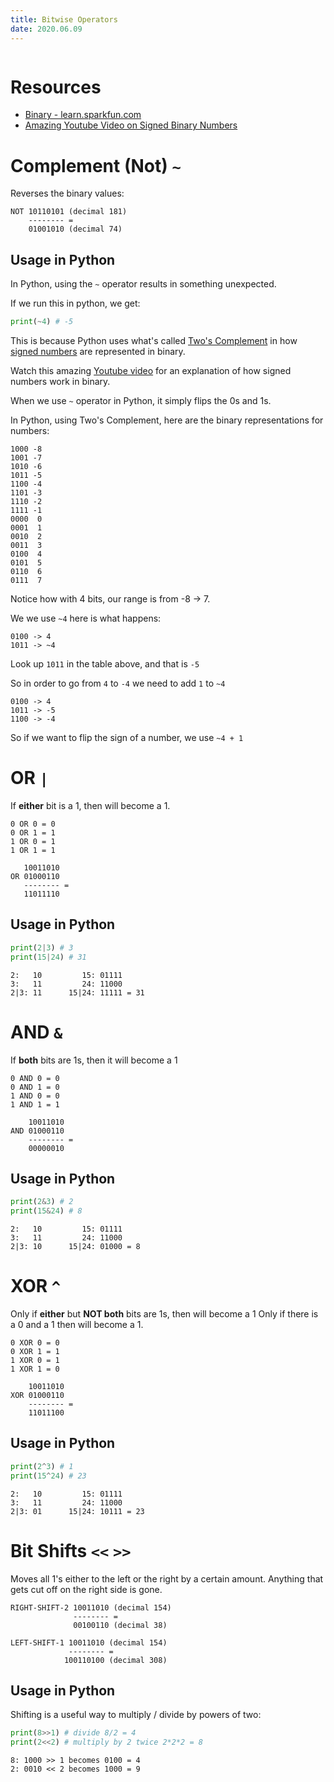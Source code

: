 ```yaml
---
title: Bitwise Operators
date: 2020.06.09
---
```


```toc

```

# Resources

- [Binary - learn.sparkfun.com](https://learn.sparkfun.com/tutorials/binary/binary-in-programming)
- [Amazing Youtube Video on Signed Binary Numbers](https://www.youtube.com/watch?v=4qH4unVtJkE)

# Complement (Not) `~`
Reverses the binary values:

```
NOT 10110101 (decimal 181)
    -------- =
    01001010 (decimal 74)

```

## Usage in Python
In Python, using the `~` operator results in something unexpected.

If we run this in python, we get:
```python
print(~4) # -5
```

This is because Python uses what's called [Two's Complement](https://en.wikipedia.org/wiki/Two's_complement) in how [signed numbers](https://en.wikipedia.org/wiki/Signed_number_representations) are represented in binary.

Watch this amazing [Youtube video](https://www.youtube.com/watch?v=4qH4unVtJkE) for an explanation of how signed numbers work in binary.

When we use `~` operator in Python, it simply flips the 0s and 1s.

In Python, using Two's Complement, here are the binary representations for numbers:

```
1000 -8
1001 -7
1010 -6
1011 -5
1100 -4
1101 -3
1110 -2
1111 -1
0000  0
0001  1
0010  2
0011  3
0100  4
0101  5
0110  6
0111  7
```

Notice how with 4 bits, our range is from -8 -> 7.

We we use `~4` here is what happens:
```
0100 -> 4
1011 -> ~4
```
Look up `1011` in the table above, and that is `-5`

So in order to go from `4` to `-4` we need to add `1` to `~4`

```
0100 -> 4
1011 -> -5
1100 -> -4
```

So if we want to flip the sign of a number, we use `~4 + 1`

# OR `|`
If **either** bit is a 1, then will become a 1.

```
0 OR 0 = 0
0 OR 1 = 1
1 OR 0 = 1
1 OR 1 = 1

   10011010 
OR 01000110
   -------- =
   11011110
```

## Usage in Python
```python
print(2|3) # 3
print(15|24) # 31
```

```
2:   10         15: 01111
3:   11         24: 11000
2|3: 11      15|24: 11111 = 31
```


# AND `&`
If **both** bits are 1s, then it will become a 1

```
0 AND 0 = 0
0 AND 1 = 0
1 AND 0 = 0
1 AND 1 = 1

    10011010
AND 01000110
    -------- =
    00000010    
```

## Usage in Python
```python
print(2&3) # 2
print(15&24) # 8
```

```
2:   10         15: 01111
3:   11         24: 11000
2|3: 10      15|24: 01000 = 8
```

# XOR `^`
Only if **either** but **NOT both** bits are 1s, then will become a 1
Only if there is a 0 and a 1 then will become a 1.

```
0 XOR 0 = 0
0 XOR 1 = 1
1 XOR 0 = 1
1 XOR 1 = 0

    10011010
XOR 01000110
    -------- =
    11011100
```

## Usage in Python
```python
print(2^3) # 1
print(15^24) # 23
```

```
2:   10         15: 01111
3:   11         24: 11000
2|3: 01      15|24: 10111 = 23
```

# Bit Shifts `<<` `>>`
Moves all 1's either to the left or the right by a certain amount.
Anything that gets cut off on the right side is gone.

```
RIGHT-SHIFT-2 10011010 (decimal 154)
              -------- = 
              00100110 (decimal 38)

LEFT-SHIFT-1 10011010 (decimal 154)
             -------- =
            100110100 (decimal 308)
```

## Usage in Python
Shifting is a useful way to multiply / divide by powers of two:

```python
print(8>>1) # divide 8/2 = 4
print(2<<2) # multiply by 2 twice 2*2*2 = 8
```

```
8: 1000 >> 1 becomes 0100 = 4
2: 0010 << 2 becomes 1000 = 9
```